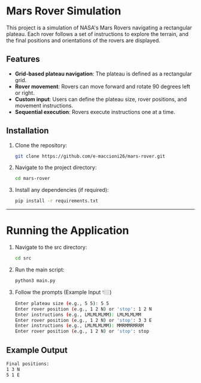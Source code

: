 # Mars Rover Simulation

This project is a simulation of NASA's Mars Rovers navigating a rectangular plateau. Each rover follows a set of instructions to explore the terrain, and the final positions and orientations of the rovers are displayed.

## Features

- **Grid-based plateau navigation**: The plateau is defined as a rectangular grid.
- **Rover movement**: Rovers can move forward and rotate 90 degrees left or right.
- **Custom input**: Users can define the plateau size, rover positions, and movement instructions.
- **Sequential execution**: Rovers execute instructions one at a time.
  

## Installation

1. Clone the repository:
   ```bash
   git clone https://github.com/e-maccioni26/mars-rover.git

2. Navigate to the project directory:
   ```bash
   cd mars-rover

3. Install any dependencies (if required):
   ```bash
   pip install -r requirements.txt

------------------------------------------------------------

# Running the Application

1. Navigate to the src directory:
   ```bash
   cd src

2. Run the main script:
   ```bash
   python3 main.py

3. Follow the prompts (Example Input 👇🏼)
   ```bash
   Enter plateau size (e.g., 5 5): 5 5
   Enter rover position (e.g., 1 2 N) or 'stop': 1 2 N
   Enter instructions (e.g., LMLMLMLMM): LMLMLMLMM
   Enter rover position (e.g., 1 2 N) or 'stop': 3 3 E
   Enter instructions (e.g., LMLMLMLMM): MMRMMRMRRM
   Enter rover position (e.g., 1 2 N) or 'stop': stop

## Example Output
   ```bash
   Final positions:
   1 3 N
   5 1 E










